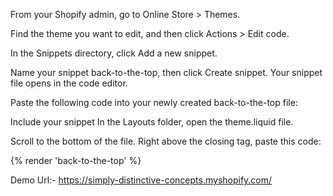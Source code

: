 From your Shopify admin, go to Online Store > Themes.

Find the theme you want to edit, and then click Actions > Edit code.

In the Snippets directory, click Add a new snippet.

Name your snippet back-to-the-top, then click Create snippet. Your snippet file opens in the code editor.

Paste the following code into your newly created back-to-the-top file:



Include your snippet
In the Layouts folder, open the theme.liquid file.

Scroll to the bottom of the file. Right above the closing </body> tag, paste this code:




{% render 'back-to-the-top' %}




Demo Url:- https://simply-distinctive-concepts.myshopify.com/
